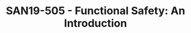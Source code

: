 ---
categories:
- san19
description: This session will present an overview of what Functional Safety is, how
  it is measured and certified and how the Zephyr project is producing the first Open
  Source safety certified RTOS.
image:
  featured: 'true'
  path: /assets/images/featured-images/san19/SAN19-505.png
session_attendee_num: '15'
session_id: SAN19-505
session_room: Sunset V (Session 1)
session_slot:
  end_time: '2019-09-27 09:25:00'
  start_time: '2019-09-27 09:00:00'
session_speakers:
- speaker_bio: Vicky Janicki is a member of the Zephyr Project Functional Safety Working
    Group and has been at Linaro in various roles since 2011.
  speaker_company: Linaro
  speaker_image: /assets/images/speakers/san19/vicky-janicki.jpg
  speaker_location: ''
  speaker_name: Vicky Janicki
  speaker_position: Engineering Director, LITE
  speaker_url: ''
  speaker_username: vicky.janicki
session_track: IoT and Embedded
tag: session
tags:
- Machine Learning/AI
- ' IoT and Embedded'
- ' Industrial'
- ' Open Source Development'
title: 'SAN19-505 - Functional Safety: An Introduction'
---